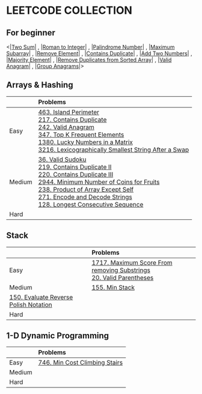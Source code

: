 # LEETCODE COLLECTION

## For beginner

<|[Two Sum](https://leetcode.com/problems/two-sum/)|
, |[Roman to Integer](https://leetcode.com/problems/roman-to-integer/)|
, |[Palindrome Number](https://leetcode.com/problems/palindrome-number/)|
, |[Maximum Subarray](https://leetcode.com/problems/maximum-subarray/)|
, |[Remove Element](https://leetcode.com/problems/remove-element/)|
, |[Contains Duplicate](https://leetcode.com/problems/contains-duplicate/)|
, |[Add Two Numbers](https://leetcode.com/problems/add-two-numbers/)|
, |[Majority Element](https://leetcode.com/problems/majority-element/)|
, |[Remove Duplicates from Sorted Array](https://leetcode.com/problems/remove-duplicates-from-sorted-array/)|
, |[Valid Anagram](https://leetcode.com/problems/valid-anagram/)|
, |[Group Anagrams](https://leetcode.com/problems/group-anagrams/)|>

## Arrays & Hashing

||Problems|
|--|:--|
|Easy|[463. Island Perimeter](/posts/leetcode/Leetcode_463-Island_Perimeter.mdx) <br/> [217. Contains Duplicate](/posts/leetcode/Leetcode_217-Contains_Duplicate.mdx) <br/> [242. Valid Anagram](/posts/leetcode/Leetcode_242-Valid_Anagram.mdx) <br/> [347. Top K Frequent Elements](/posts/leetcode/Leetcode_347-Top_K_Frequent_Elements.mdx) <br/> [1380. Lucky Numbers in a Matrix](/posts/leetcode/Leetcode_1380-Lucky_Numbers_in_a_Matrix.mdx) <br/> [3216. Lexicographically Smallest String After a Swap](/posts/leetcode/Leetcode_3216-Lexicographically_Smallest_String_After_a_Swap.mdx)|
|Medium|[36. Valid Sudoku](/posts/leetcode/Leetcode_36-Valid_Sudoku.mdx) <br/> [219. Contains Duplicate II](/posts/leetcode/Leetcode_219-Contains_Duplicate_II.mdx) <br/> [220. Contains Duplicate III](/posts/leetcode/Leetcode_220-Contains_Duplicate_III.mdx) <br/> [2944. Minimum Number of Coins for Fruits](/posts/leetcode/Leetcode_2944-Minimum_Number_of_Coins_for_Fruits.mdx) <br/> [238. Product of Array Except Self](/posts/leetcode/Leetcode_238-Product_of_Array_Except_Self.mdx) <br/> [271. Encode and Decode Strings](/posts/leetcode/Leetcode_271-Encode_and_Decode_Strings.mdx) <br/> [128. Longest Consecutive Sequence](/posts/leetcode/Leetcode_128-Longest_Consecutive_Sequence.mdx)|
|Hard||

## Stack

||Problems|
|--|:--|
|Easy|[1717. Maximum Score From removing Substrings](/posts/leetcode/Leetcode_1717-Maximum_Score_From_removing_Substrings.mdx) <br/> [20. Valid Parentheses](/posts/leetcode/Leetcode_20-Valid_Parentheses.mdx)|
|Medium|[155. Min Stack](/posts/leetcode/Leetcode_155-Min_Stack.mdx) <br/>
[150. Evaluate Reverse Polish Notation](/posts/leetcode/Leetcode_150-Evaluate_Reverse_Polish_Notation.mdx)|
|Hard||

## 1-D Dynamic Programming

||Problems|
|--|:--|
|Easy|[746. Min Cost Climbing Stairs](/posts/leetcode/Leetcode_746-Min_Cost_Climbing_Stairs.mdx)|
|Medium||
|Hard||
